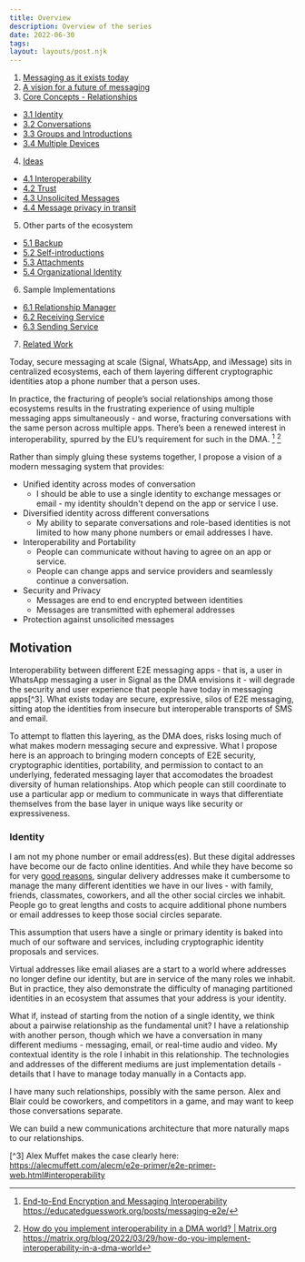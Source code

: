 ```yaml
---
title: Overview
description: Overview of the series
date: 2022-06-30
tags:
layout: layouts/post.njk
---
```

1. [Messaging as it exists today](/posts/1-Messaging-Today)
2. [A vision for a future of messaging](/posts/2-Vision)
3. [Core Concepts - Relationships](/posts/3-Relationships)
  - [3.1 Identity](/posts/3.1-Identity)
  - [3.2 Conversations](/posts/3.2-Conversations)
  - [3.3 Groups and Introductions](/posts/3.3-Groups)
  - [3.4 Multiple Devices](/posts/3.4-Devices)
4. [Ideas](/posts/4-Ideas)
  - [4.1 Interoperability](/posts/4.1-Interoperability)
  - [4.2 Trust](/posts/4.2-Trust)
  - [4.3 Unsolicited Messages](/posts/4.3-Unsolicited-Messages)
  - [4.4 Message privacy in transit](/posts/4.4-Transit-Privacy)
5. Other parts of the ecosystem
  - [5.1 Backup](/posts/5.1-Backup)
  - [5.2 Self-introductions](/posts/5.2-Self-introductions)
  - [5.3 Attachments](/posts/5.3-Attachments)
  - [5.4 Organizational Identity](/posts/5.4-Organizations)
6. Sample Implementations
  - [6.1 Relationship Manager](/posts/6.1-Relationship-Manager)
  - [6.2 Receiving Service](/posts/6.2-Receiving-Service)
  - [6.3 Sending Service](/posts/6.3-Sending-Service)
7. [Related Work](/posts/7-Related-Work)

Today, secure messaging at scale (Signal, WhatsApp, and iMessage) sits in centralized ecosystems, each of them layering different cryptographic identities atop a phone number that a person uses.

In practice, the fracturing of people’s social relationships among those ecosystems results in the frustrating experience of using multiple messaging apps simultaneously - and worse, fracturing conversations with the same person across multiple apps. There’s been a renewed interest in interoperability, spurred by the EU’s requirement for such in the DMA. [^1] [^2]

Rather than simply gluing these systems together, I propose a vision of a modern messaging system that provides:
- Unified identity across modes of conversation
  - I should be able to use a single identity to exchange messages or email - my identity shouldn't depend on the app or service I use.
- Diversified identity across different conversations
  - My ability to separate conversations and role-based identities is not limited to how many phone numbers or email addresses I have.
- Interoperability and Portability
  - People can communicate without having to agree on an app or service.
  - People can change apps and service providers and seamlessly continue a conversation.
- Security and Privacy
  - Messages are end to end encrypted between identities
  - Messages are transmitted with ephemeral addresses
- Protection against unsolicited messages

## Motivation

Interoperability between different E2E messaging apps - that is, a user in WhatsApp messaging a user in Signal as the DMA envisions it - will degrade the security and user experience that people have today in messaging apps[^3]. What exists today are secure, expressive, silos of E2E messaging, sitting atop the identities from insecure but interoperable transports of SMS and email.

To attempt to flatten this layering, as the DMA does, risks losing much of what makes modern messaging secure and expressive. What I propose here is an approach to bringing modern concepts of E2E security, cryptographic identities, portability, and permission to contact to an underlying, federated messaging layer that accomodates the broadest diversity of human relationships. Atop which people can still coordinate to use a particular app or medium to communicate in ways that differentiate themselves from the base layer in unique ways like security or expressiveness. 

### Identity

I am not my phone number or email address(es). But these digital addresses have become our de facto online identities. And while they have become so for very [good reasons](/posts/1-Messaging-Today), singular delivery addresses make it cumbersome to manage the many different identities we have in our lives - with family, friends, classmates, coworkers, and all the other social circles we inhabit. People go to great lengths and costs to acquire additional phone numbers or email addresses to keep those social circles separate.

This assumption that users have a single or primary identity is baked into much of our software and services, including cryptographic identity proposals and services.

Virtual addresses like email aliases are a start to a world where addresses no longer define our identity, but are in service of the many roles we inhabit. But in practice, they also demonstrate the difficulty of managing partitioned identities in an ecosystem that assumes that your address is your identity.

What if, instead of starting from the notion of a single identity, we think about a pairwise relationship as the fundamental unit? I have a relationship with another person, though which we have a conversation in many different mediums - messaging, email, or real-time audio and video. My contextual identity is the role I inhabit in this relationship. The technologies and addresses of the different mediums are just implementation details - details that I have to manage today manually in a Contacts app.

I have many such relationships, possibly with the same person. Alex and Blair could be coworkers, and competitors in a game, and may want to keep those conversations separate.

We can build a new communications architecture that more naturally maps to our relationships. 

[^1]: [End-to-End Encryption and Messaging Interoperability](https://educatedguesswork.org/posts/messaging-e2e/) https://educatedguesswork.org/posts/messaging-e2e/

[^2]: [How do you implement interoperability in a DMA world? | Matrix.org](https://matrix.org/blog/2022/03/29/how-do-you-implement-interoperability-in-a-dma-world) https://matrix.org/blog/2022/03/29/how-do-you-implement-interoperability-in-a-dma-world

[^3] Alex Muffet makes the case clearly here: https://alecmuffett.com/alecm/e2e-primer/e2e-primer-web.html#interoperability

